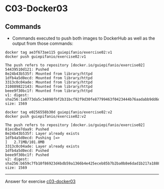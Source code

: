 # C03-Docker03

## Commands
- Commands executed to push both images to DockerHub as well as the output from those commands:
```
docker tag ae3f673ae115 guiepifanio/exercise02:v1
docker push guiepifanio/exercise02:v1

The push refers to repository [docker.io/guiepifanio/exercise02]
54439510d121: Pushed
8e24b43b535f: Mounted from library/httpd
1dfb4a5d0ecd: Mounted from library/httpd
3313c0c04ade: Mounted from library/httpd
310889822143: Mounted from library/httpd
beee9f30bc1f: Mounted from library/httpd
v1: digest: sha256:1a8773da5c34898fbf2b31bcf92f9d30fe87799463f0423444b76aadabb9dd6d size: 1569

docker tag e0256558b30d guiepifanio/exercise02:v2
docker push guiepifanio/exercise02:v2

The push refers to repository [docker.io/guiepifanio/exercise02]
81ecdbe7daa9: Pushed
8e24b43b535f: Layer already exists
1dfb4a5d0ecd: Pushing [=>                                                 ]   2.71MB/101.8MB
3313c0c04ade: Layer already exists
1dfb4a5d0ecd: Pushed
beee9f30bc1f: Pushed
v2: digest: sha256:b659c7fb10f86923d4bdb59a1366b4e425eceb85b7b2ba0b8e6dad1b217a1888 size: 1569

```

<!-- Don't change anything below this point-->
<!-- Before commiting, remove both commented lines--> 
***
Answer for exercise [c03-docker03](https://github.com/devopsacademyau/academy/blob/af3225a3436f263164e8daebc6bbd1ef3122b900/classes/03class/exercises/c03-docker03/README.md)